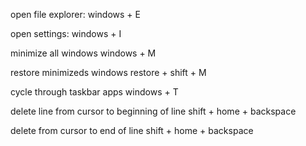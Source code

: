 open file explorer:
    windows + E

open settings:
    windows + I

minimize all windows
    windows + M

restore minimizeds windows
    restore + shift + M

cycle through taskbar apps
    windows + T

delete line from cursor to beginning of line
    shift + home + backspace

delete from cursor to end of line
    shift + home + backspace